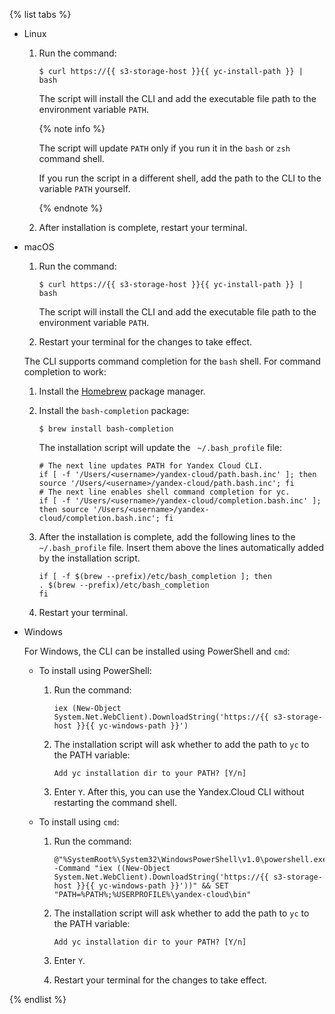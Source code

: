 {% list tabs %}

- Linux

    1. Run the command:

        ```
        $ curl https://{{ s3-storage-host }}{{ yc-install-path }} | bash
        ```

        The script will install the CLI and add the executable file path to the environment variable `PATH`.

        {% note info %}

        The script will update `PATH` only if you run it in the `bash` or `zsh` command shell.

        If you run the script in a different shell, add the path to the CLI to the variable `PATH` yourself.

        {% endnote %}

    1. After installation is complete, restart your terminal.

- macOS

    1. Run the command:

        ```
        $ curl https://{{ s3-storage-host }}{{ yc-install-path }} | bash
        ```

        The script will install the CLI and add the executable file path to the environment variable `PATH`.

    1. Restart your terminal for the changes to take effect.

    The CLI supports command completion for the `bash` shell. For command completion to work:

    1. Install the [Homebrew](https://brew.sh) package manager.

    1. Install the `bash-completion` package:

        ```
        $ brew install bash-completion
        ```

        The installation script will update the ` ~/.bash_profile` file:

        ```
        # The next line updates PATH for Yandex Cloud CLI.
        if [ -f '/Users/<username>/yandex-cloud/path.bash.inc' ]; then source '/Users/<username>/yandex-cloud/path.bash.inc'; fi
        # The next line enables shell command completion for yc.
        if [ -f '/Users/<username>/yandex-cloud/completion.bash.inc' ]; then source '/Users/<username>/yandex-cloud/completion.bash.inc'; fi
        ```

    1. After the installation is complete, add the following lines to the ` ~/.bash_profile` file. Insert them above the lines automatically added by the installation script.

        ```
        if [ -f $(brew --prefix)/etc/bash_completion ]; then
        . $(brew --prefix)/etc/bash_completion
        fi
        ```

    1. Restart your terminal.

- Windows

    For Windows, the CLI can be installed using PowerShell and `cmd`:

    - To install using PowerShell:

        1. Run the command:

            ```
            iex (New-Object System.Net.WebClient).DownloadString('https://{{ s3-storage-host }}{{ yc-windows-path }}')
            ```

        1. The installation script will ask whether to add the path to `yc` to the PATH variable:

            ```
            Add yc installation dir to your PATH? [Y/n]
            ```

        1. Enter `Y`. After this, you can use the Yandex.Cloud CLI without restarting the command shell.

    - To install using `cmd`:

        1. Run the command:

            ```
            @"%SystemRoot%\System32\WindowsPowerShell\v1.0\powershell.exe" -Command "iex ((New-Object System.Net.WebClient).DownloadString('https://{{ s3-storage-host }}{{ yc-windows-path }}'))" && SET "PATH=%PATH%;%USERPROFILE%\yandex-cloud\bin"
            ```

        1. The installation script will ask whether to add the path to `yc` to the PATH variable:

            ```
            Add yc installation dir to your PATH? [Y/n]
            ```

        1. Enter `Y`.

        1. Restart your terminal for the changes to take effect.

{% endlist %}

